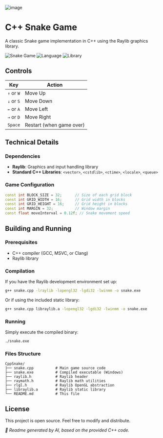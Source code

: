 ![image](https://i.imgur.com/nAyPhNK.png)

# C++ Snake Game

A classic Snake game implementation in C++ using the Raylib graphics library.

![Snake Game](https://img.shields.io/badge/Game-Snake-green) ![Language](https://img.shields.io/badge/Language-C++-blue) ![Library](https://img.shields.io/badge/Library-Raylib-orange)

## Controls

| Key | Action |
|-----|--------|
| `↑` or `W` | Move Up |
| `↓` or `S` | Move Down |
| `←` or `A` | Move Left |
| `→` or `D` | Move Right |
| `Space` | Restart (when game over) |

## Technical Details

### Dependencies

- **Raylib**: Graphics and input handling library
- **Standard C++ Libraries**: `<vector>`, `<cstdlib>`, `<ctime>`, `<locale>`, `<queue>`

### Game Configuration

```cpp
const int BLOCK_SIZE = 32;      // Size of each grid block
const int GRID_WIDTH = 16;      // Grid width in blocks
const int GRID_HEIGHT = 16;     // Grid height in blocks
const int MARGIN = 32;          // Window margin
const float moveInterval = 0.12f; // Snake movement speed
```

## Building and Running

### Prerequisites

- C++ compiler (GCC, MSVC, or Clang)
- Raylib library

### Compilation

If you have the Raylib development environment set up:

```bash
g++ snake.cpp -lraylib -lopengl32 -lgdi32 -lwinmm -o snake.exe
```

Or if using the included static library:

```bash
g++ snake.cpp libraylib.a -lopengl32 -lgdi32 -lwinmm -o snake.exe
```

### Running

Simply execute the compiled binary:

```bash
./snake.exe
```

### Files Structure

```
CppSnake/
├── snake.cpp          # Main game source code
├── snake.exe          # Compiled executable (Windows)
├── raylib.h           # Raylib header
├── raymath.h          # Raylib math utilities
├── rlgl.h             # Raylib OpenGL abstraction
├── libraylib.a        # Raylib static library
└── README.md          # This file
```

## License

This project is open source. Feel free to modify and distribute.

*🤖 Readme generated by AI, based on the provided C++ code.*